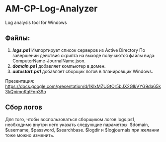 # AM-CP-Log-Analyzer
Log analysis tool for Windows

Файлы:
-------------------

1. ***logs.ps1***
Импортирует список серверов из Active Directory
По завершении действия скрипта на выходе получаются файлы вида: ComputerName-JournalName.json.
2. ***domain.ps1*** добавляет компьютер в домен.
3. ***autostart.ps1*** добавляет сборщик логов в планировщик Windows.


Презентация: https://docs.google.com/presentation/d/1KlxMZUGtOr5bJX2GlkVYG9da65k3kQpimqKqIFnp39o

## Сбор логов
Для того, чтобы воспользоваться сборщиком логов logs.ps1, необходимо внутри него указать следующие параметры: $domain, $username, $password, $searchbase. $logdir и $logjournals при желании тоже можно изменить.
